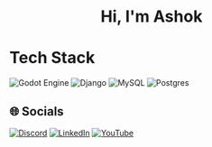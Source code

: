 <h1 align="center">
Hi, I'm Ashok

# Tech Stack
![Godot Engine](https://img.shields.io/badge/GODOT-%23FFFFFF.svg?style=for-the-badge&logo=godot-engine) ![Django](https://img.shields.io/badge/django-%23092E20.svg?style=for-the-badge&logo=django&logoColor=white) ![MySQL](https://img.shields.io/badge/mysql-4479A1.svg?style=for-the-badge&logo=mysql&logoColor=white)
![Postgres](https://img.shields.io/badge/postgres-%23316192.svg?style=for-the-badge&logo=postgresql&logoColor=white)



## 🌐 Socials
[![Discord](https://img.shields.io/badge/Discord-%237289DA.svg?logo=discord&logoColor=white)](https://discord.gg/https://discord.com/users/223844571145175040)
[![LinkedIn](https://img.shields.io/badge/LinkedIn-%230077B5.svg?logo=linkedin&logoColor=white)](www.linkedin.com/in/ashokmanikanta) [![YouTube](https://img.shields.io/badge/YouTube-%23FF0000.svg?logo=YouTube&logoColor=white)](https://youtube.com/@https://www.youtube.com/channel/UConSYS8Vo2v_EzdF6bLjogQ) 



